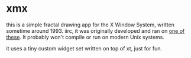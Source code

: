 # xmx

this is a simple fractal drawing app for the X Window System, written sometime around 1993.  iirc,
it was originally developed and ran on [one of these](http://obsolyte.com/sun_ipx/). It probably
won't compile or run on modern Unix systems.

it uses a tiny custom widget set written on top of xt, just for fun.


